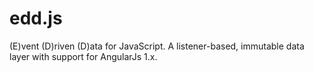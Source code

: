 # edd.js
(E)vent (D)riven (D)ata for JavaScript. A listener-based, immutable data layer with support for AngularJs 1.x.
